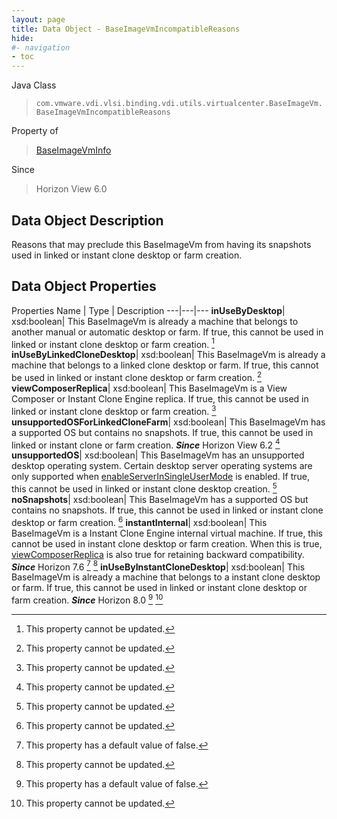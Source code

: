 ```yaml
---
layout: page
title: Data Object - BaseImageVmIncompatibleReasons
hide:
#- navigation
- toc
---
```






Java Class
> `com.vmware.vdi.vlsi.binding.vdi.utils.virtualcenter.BaseImageVm.BaseImageVmIncompatibleReasons`

Property of
> [BaseImageVmInfo](vdi.utils.virtualcenter.BaseImageVm.BaseImageVmInfo.md#field_detail)

Since
> Horizon View 6.0


## Data Object Description

Reasons that may preclude this BaseImageVm from having its snapshots used in linked or instant clone desktop or farm creation.

## Data Object Properties
Properties
Name |  Type |  Description
---|---|---
**inUseByDesktop**|  xsd:boolean|  This BaseImageVm is already a machine that belongs to another manual or automatic desktop or farm. If true, this cannot be used in linked or instant clone desktop or farm creation. [^2]
**inUseByLinkedCloneDesktop**|  xsd:boolean|  This BaseImageVm is already a machine that belongs to a linked clone desktop or farm. If true, this cannot be used in linked or instant clone desktop or farm creation. [^2]
**viewComposerReplica**|  xsd:boolean|  This BaseImageVm is a View Composer or Instant Clone Engine replica. If true, this cannot be used in linked or instant clone desktop or farm creation. [^2]
**unsupportedOSForLinkedCloneFarm**|  xsd:boolean|  This BaseImageVm has a supported OS but contains no snapshots. If true, this cannot be used in linked or instant clone or farm creation.  **_Since_** Horizon View 6.2 [^2]
**unsupportedOS**|  xsd:boolean|  This BaseImageVm has an unsupported desktop operating system. Certain desktop server operating systems are only supported when [enableServerInSingleUserMode](vdi.infrastructure.GlobalSettings.GeneralData.md#enableServerInSingleUserMode) is enabled. If true, this cannot be used in linked or instant clone desktop creation. [^2]
**noSnapshots**|  xsd:boolean|  This BaseImageVm has a supported OS but contains no snapshots. If true, this cannot be used in linked or instant clone desktop or farm creation. [^2]
**instantInternal**|  xsd:boolean|  This BaseImageVm is a Instant Clone Engine internal virtual machine. If true, this cannot be used in instant clone desktop or farm creation. When this is true, [viewComposerReplica](vdi.utils.virtualcenter.BaseImageVm.BaseImageVmIncompatibleReasons.md#viewComposerReplica) is also true for retaining backward compatibility.  **_Since_** Horizon 7.6 [^5] [^2]
**inUseByInstantCloneDesktop**|  xsd:boolean|  This BaseImageVm is already a machine that belongs to a instant clone desktop or farm. If true, this cannot be used in linked or instant clone desktop or farm creation.  **_Since_** Horizon 8.0 [^5] [^2]


 


[^2]: This property cannot be updated.
[^5]: This property has a default value of false.